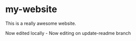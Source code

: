 # my-website

This is a really awesome website.

Now edited locally - Now editing on update-readme branch
